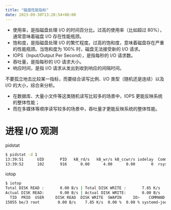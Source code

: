 ```yaml
---
title: "磁盘性能指标"
date: 2023-09-30T13:28:54+08:00
---
```


- 使用率，是指磁盘处理 I/O 的时间百分比。过高的使用率（比如超过 80%），通常意味着磁盘 I/O 存在性能瓶颈。
- 饱和度，是指磁盘处理 I/O 的繁忙程度。过高的饱和度，意味着磁盘存在严重的性能瓶颈。当饱和度为 100% 时，磁盘无法接受新的 I/O 请求。
- IOPS（Input/Output Per Second），是指每秒的 I/O 请求数。
- 吞吐量，是指每秒的 I/O 请求大小。
- 响应时间，是指 I/O 请求从发出到收到响应的间隔时间。

不要孤立地去比较某一指标，而要结合读写比例、I/O 类型（随机还是连续）以及 I/O 的大小，综合来分析。

- 在数据库、大量小文件等这类随机读写比较多的场景中，IOPS 更能反映系统的整体性能；
- 而在多媒体等顺序读写较多的场景中，吞吐量才更能反映系统的整体性能。

# 进程 I/O 观测

pidstat

```bash
$ pidstat -d 1 
13:39:51      UID       PID   kB_rd/s   kB_wr/s kB_ccwr/s iodelay  Command 
13:39:52      102       916      0.00      4.00      0.00       0  rsyslogd
```

iotop

```bash
$ iotop
Total DISK READ :       0.00 B/s | Total DISK WRITE :       7.85 K/s 
Actual DISK READ:       0.00 B/s | Actual DISK WRITE:       0.00 B/s 
  TID  PRIO  USER     DISK READ  DISK WRITE  SWAPIN     IO>    COMMAND 
15055 be/3 root        0.00 B/s    7.85 K/s  0.00 %  0.00 % systemd-journald 
```